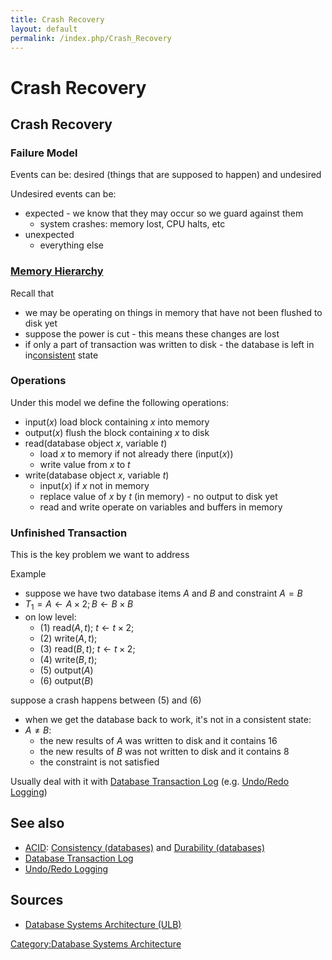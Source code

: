 ```yaml
---
title: Crash Recovery
layout: default
permalink: /index.php/Crash_Recovery
---
```


# Crash Recovery

## Crash Recovery
### Failure Model
Events can be: desired (things that are supposed to happen) and undesired

Undesired events can be:
- expected - we know that they may occur so we guard against them
  - system crashes: memory lost, CPU halts, etc
- unexpected
  - everything else

### [Memory Hierarchy](Memory_Hierarchy)
Recall that 
- we may be operating on things in memory that have not been flushed to disk yet
- suppose the power is cut - this means these changes are lost  
- if only a part of transaction was written to disk - the database is left in in[consistent](Consistency_(Databases)) state

### Operations
Under this model we define the following operations:
- input($x$) load block containing $x$ into memory
- output($x$) flush the block containing $x$ to disk
- read(database object $x$, variable $t$)
  - load $x$ to memory if not already there (input($x$))
  - write value from $x$ to $t$
- write(database object $x$, variable $t$)
  - input($x$) if $x$ not in memory
  - replace value of $x$ by $t$ (in memory) - no output to disk yet
  - read and write operate on variables and buffers in memory


### Unfinished Transaction
This is the key problem we want to address 

Example
- suppose we have two database items $A$ and $B$ and constraint $A = B$ 
- $T_1 = A \leftarrow A \times 2; B \leftarrow B \times B$
- on low level:
  - (1) read($A, t$); $t \leftarrow t \times 2$;
  - (2) write($A, t$); 
  - (3) read($B, t$); $t \leftarrow t \times 2$;
  - (4) write($B, t$); 
  - (5) output($A$)
  - (6) output($B$)

suppose a crash happens between (5) and (6)
- when we get the database back to work, it's not in a consistent state:
- $A \ne B$: 
  - the new results of $A$ was written to disk and it contains 16
  - the new results of $B$ was not written to disk and it contains 8
  - the constraint is not satisfied 

Usually deal with it with [Database Transaction Log](Database_Transaction_Log) (e.g. [Undo/Redo Logging](Undo_Redo_Logging))


## See also
- [ACID](ACID): [Consistency (databases)](Consistency_(databases)) and [Durability (databases)](Durability_(databases))
- [Database Transaction Log](Database_Transaction_Log)
- [Undo/Redo Logging](Undo_Redo_Logging)

## Sources
- [Database Systems Architecture (ULB)](Database_Systems_Architecture_(ULB))

[Category:Database Systems Architecture](Category_Database_Systems_Architecture)
